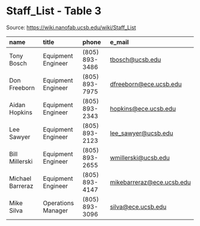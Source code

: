 # Staff_List - Table 3

Source: https://wiki.nanofab.ucsb.edu/wiki/Staff_List

| name             | title              | phone          | e_mail                    |
|:-----------------|:-------------------|:---------------|:--------------------------|
| Tony Bosch       | Equipment Engineer | (805) 893-3486 | tbosch@ucsb.edu           |
| Don Freeborn     | Equipment Engineer | (805) 893-7975 | dfreeborn@ece.ucsb.edu    |
| Aidan Hopkins    | Equipment Engineer | (805) 893-2343 | hopkins@ece.ucsb.edu      |
| Lee Sawyer       | Equipment Engineer | (805) 893-2123 | lee_sawyer@ucsb.edu       |
| Bill Millerski   | Equipment Engineer | (805) 893-2655 | wmillerski@ucsb.edu       |
| Michael Barreraz | Equipment Engineer | (805) 893-4147 | mikebarreraz@ece.ucsb.edu |
| Mike Silva       | Operations Manager | (805) 893-3096 | silva@ece.ucsb.edu        |